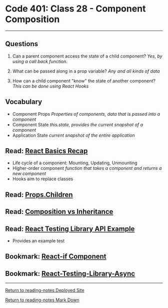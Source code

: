 # Code 401: Class 28 - Component Composition

***

## Questions

1. Can a parent component access the state of a child component? *Yes, by using a call back function.*

2. What can be passed along in a prop variable? *Any and all kinds of data*

3. How can a child component "know" the state of another component? *This can be done using React Hooks*

## Vocabulary

- Component Props *Properties of components, data that is passed into a component*
- Component State *this.state, provides the current snapshot of a component*
- Application State *current snapshot of the entire application*

## Read: [React Basics Recap](https://www.freecodecamp.org/news/these-are-the-concepts-you-should-know-in-react-js-after-you-learn-the-basics-ee1d2f4b8030/)

- Life cycle of a component: Mounting, Updating, Unmounting
- Higher-order component *function that takes a component and returns a new component*
- Hooks aim to replace classes

## Read: [Props.Children](https://codeburst.io/a-quick-intro-to-reacts-props-children-cb3d2fce4891)



## Read: [Composition vs Inheritance](https://reactjs.org/docs/composition-vs-inheritance.html)



## Read: [React Testing Library API Example](https://testing-library.com/docs/react-testing-library/example-intro/)

- Provides an example test

## Bookmark: [React-if Component](https://www.npmjs.com/package/react-if)

## Bookmark: [React-Testing-Library-Async](https://testing-library.com/docs/dom-testing-library/api-async/)

***

[Return to reading-notes Deployed Site](https://simon-panek.github.io/reading-notes/)

[Return to reading-notes Mark Down](https://github.com/simon-panek/reading-notes)
